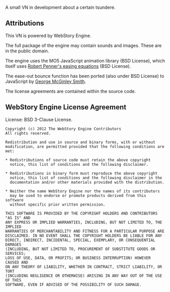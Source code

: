 A small VN in development about a certain tsundere.

## Attributions ##

This VN is powered by WebStory Engine.

The full package of the engine may contain sounds and images. These are in the public domain.

The engine uses the MO5 JavaScript animation library (BSD License), which itself uses
[Robert Penner's easing equations](http://www.robertpenner.com/easing/) (BSD License).
 
The ease-out bounce function has been ported (also under BSD License) to JavaScript by 
[George McGinley Smith](http://gsgd.co.uk/sandbox/jquery/easing/). 

The license agreements are contained within the source code.


## WebStory Engine License Agreement ##

License: BSD 3-Clause License.

    Copyright (c) 2012 The WebStory Engine Contributors
    All rights reserved.

    Redistribution and use in source and binary forms, with or without
    modification, are permitted provided that the following conditions are met:
    
    * Redistributions of source code must retain the above copyright
      notice, this list of conditions and the following disclaimer.

    * Redistributions in binary form must reproduce the above copyright
      notice, this list of conditions and the following disclaimer in the
      documentation and/or other materials provided with the distribution.

    * Neither the name WebStory Engine nor the names of its contributors 
      may be used to endorse or promote products derived from this software 
      without specific prior written permission.

    THIS SOFTWARE IS PROVIDED BY THE COPYRIGHT HOLDERS AND CONTRIBUTORS "AS IS" AND
    ANY EXPRESS OR IMPLIED WARRANTIES, INCLUDING, BUT NOT LIMITED TO, THE IMPLIED
    WARRANTIES OF MERCHANTABILITY AND FITNESS FOR A PARTICULAR PURPOSE ARE
    DISCLAIMED. IN NO EVENT SHALL THE COPYRIGHT HOLDERS BE LIABLE FOR ANY
    DIRECT, INDIRECT, INCIDENTAL, SPECIAL, EXEMPLARY, OR CONSEQUENTIAL DAMAGES
    (INCLUDING, BUT NOT LIMITED TO, PROCUREMENT OF SUBSTITUTE GOODS OR SERVICES;
    LOSS OF USE, DATA, OR PROFITS; OR BUSINESS INTERRUPTION) HOWEVER CAUSED AND
    ON ANY THEORY OF LIABILITY, WHETHER IN CONTRACT, STRICT LIABILITY, OR TORT
    (INCLUDING NEGLIGENCE OR OTHERWISE) ARISING IN ANY WAY OUT OF THE USE OF THIS
    SOFTWARE, EVEN IF ADVISED OF THE POSSIBILITY OF SUCH DAMAGE.